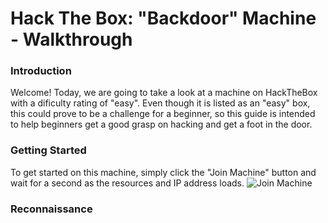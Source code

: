 # Hack The Box: "Backdoor" Machine - Walkthrough

### Introduction
Welcome! Today, we are going to take a look at a machine on HackTheBox with a dificulty rating of "easy". Even though it is listed as an "easy" box, this could prove to be a challenge for a beginner, so this guide is intended to help beginners get a good grasp on hacking and get a foot in the door.

### Getting Started
To get started on this machine, simply click the "Join Machine" button and wait for a second as the resources and IP address loads.
![Join Machine](/HackTheBoxWalkthroughs/Start.png?raw=true "Optional Title")
### Reconnaissance
